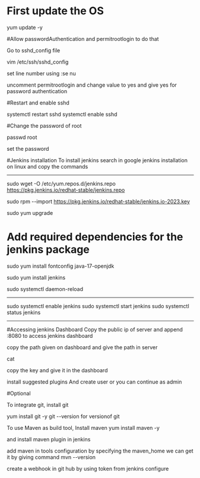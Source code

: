 # First update the OS

yum update -y

#Allow passwordAuthentication and permitrootlogin to do that

Go to sshd_config file

vim /etc/ssh/sshd_config

set line number using :se nu

uncomment permitrootlogin and change value to yes and give yes for password authentication

#Restart and enable sshd

systemctl restart sshd
systemctl enable sshd

#Change the password of root

passwd root

set the password

#Jenkins installation
To install jenkins search in google jenkins installation on linux and copy the commands
______________________________________________________________________________
sudo wget -O /etc/yum.repos.d/jenkins.repo \
    https://pkg.jenkins.io/redhat-stable/jenkins.repo

sudo rpm --import https://pkg.jenkins.io/redhat-stable/jenkins.io-2023.key


sudo yum upgrade

# Add required dependencies for the jenkins package

sudo yum install fontconfig java-17-openjdk


sudo yum install jenkins


sudo systemctl daemon-reload
______________________________________________________________________________

sudo systemctl enable jenkins
sudo systemctl start jenkins
sudo systemctl status jenkins

______________________________________________________________________________
#Accessing jenkins Dashboard
Copy the public ip of server and append :8080 to access jenkins dashboard

copy the path given on dashboard and give the path in server

cat <path>

copy the key and give it in the dashboard

install suggested plugins
And create user or you can continue as admin

#Optional

To integrate git, install git

yum install git -y
git --version for versionof git

To use Maven as build tool, Install maven
yum install maven -y

and install maven plugin in jenkins

add maven in tools configuration by specifying the maven_home
we can get it by giving command 
mvn --version

create a webhook in git hub by using token from jenkins configure



